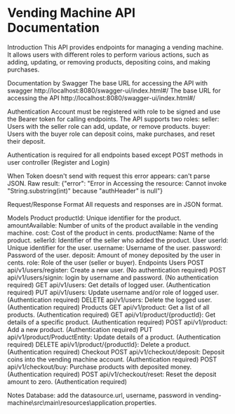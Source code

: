 # Vending Machine API Documentation
Introduction
This API provides endpoints for managing a vending machine. It allows users with different roles to perform various actions, such as adding, updating, or removing products, depositing coins, and making purchases.

Documentation by Swagger
The base URL for accessing the API with swagger http://localhost:8080/swagger-ui/index.html#/
The base URL for accessing the API http://localhost:8080/swagger-ui/index.html#/

Authentication
Account must be registered with role to be signed and use the Bearer token for calling endpoints.
The API supports two roles:
seller: Users with the seller role can add, update, or remove products.
buyer: Users with the buyer role can deposit coins, make purchases, and reset their deposit.

Authentication is required for all endpoints based except POST methods in user controller (Register and Login)

When Token doesn't send with request this error appears:
can't parse JSON.  Raw result:
{"error": "Error in Accessing the resource: Cannot invoke "String.substring(int)" because "authHeader" is null"}

Request/Response Format
All requests and responses are in JSON format.

Models
Product
productId: Unique identifier for the product.
amountAvailable: Number of units of the product available in the vending machine.
cost: Cost of the product in cents.
productName: Name of the product.
sellerId: Identifier of the seller who added the product.
User
userId: Unique identifier for the user.
username: Username of the user.
password: Password of the user.
deposit: Amount of money deposited by the user in cents.
role: Role of the user (seller or buyer).
Endpoints
Users
POST api/v1/users/register: Create a new user. (No authentication required)
POST api/v1/users/signin: login by username and password. (No authentication required)
GET api/v1/users: Get details of logged user. (Authentication required)
PUT api/v1/users: Update username and/or role of logged user. (Authentication required)
DELETE api/v1/users: Delete the logged user. (Authentication required)
Products
GET api/v1/product: Get a list of all products. (Authentication required)
GET api/v1/product/{productId}: Get details of a specific product. (Authentication required)
POST api/v1/product: Add a new product. (Authentication required)
PUT api/v1/product/ProductEntity: Update details of a product. (Authentication required)
DELETE api/v1/product/{productId}: Delete a product. (Authentication required)
Checkout
POST api/v1/checkout/deposit: Deposit coins into the vending machine account. (Authentication required)
POST api/v1/checkout/buy: Purchase products with deposited money. (Authentication required)
POST api/v1/checkout/reset: Reset the deposit amount to zero. (Authentication required)

Notes
Database: add the datasource.url, username, password in vending-machine\src\main\resources\application.properties.


